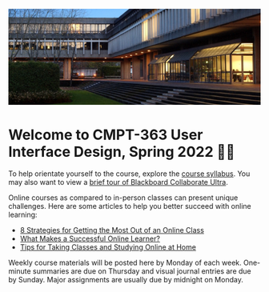 ![SFU](images/1406322240943.jpg ':class=banner-image')

# Welcome to CMPT-363 User Interface Design, Spring 2022 👋🏼

To help orientate yourself to the course, explore the [course syllabus](https://canvas.sfu.ca/courses/64326/assignments/syllabus). You may also want to view a [brief tour of Blackboard Collaborate Ultra](https://www.youtube.com/watch?v=6SKSODqUeWg).

Online courses as compared to in-person classes can present unique challenges. Here are some articles to help you better succeed with online learning:

* [8 Strategies for Getting the Most Out of an Online Class](https://www.northeastern.edu/graduate/blog/tips-for-taking-online-classes/)
* [What Makes a Successful Online Learner?](https://careerwise.minnstate.edu/education/successonline.html)
* [Tips for Taking Classes and Studying Online at Home](https://www.ualberta.ca/current-students/academic-success-centre/resources/working-online.html)

Weekly course materials will be posted here by Monday of each week. One-minute summaries are due on Thursday and visual journal entries are due by Sunday. Major assignments are usually due by midnight on Monday.
